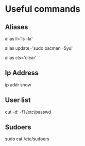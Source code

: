 # Useful commands

## Aliases
alias ll='ls -la'

alias update='sudo pacman -Syu'

alias cls='clear'

## Ip Address
ip addr show

## User list
cut -d: -f1 /etc/passwd

## Sudoers
sudo cat /etc/sudoers
